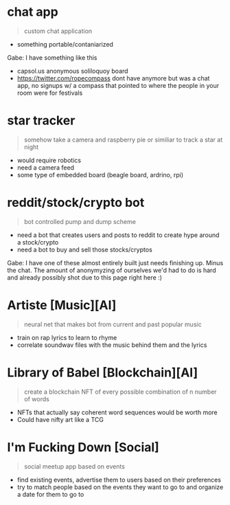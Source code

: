 
# chat app
> custom chat application
  * something portable/contaniarized
  
  Gabe: I have something like this
   - capsol.us anonymous soliloquoy board
   - https://twitter.com/ropecompass dont have anymore but was a chat app, no signups w/ a compass that pointed to where the people in your room were for festivals 
  
# star tracker
> somehow take a camera and raspberry pie or similiar to track a star at night
 * would require robotics
 * need a camera feed
 * some type of embedded board (beagle board, ardrino, rpi)

# reddit/stock/crypto bot
> bot controlled pump and dump scheme
  * need a bot that creates users and posts to reddit to create hype around a stock/crypto
  * need a bot to buy and sell those stocks/cryptos
  
  Gabe: I have one of these almost entirely built just needs finishing up. Minus the chat. The amount of anonymyzing of ourselves we'd had to do is hard and already possibly shot due to this page right here :)

# Artiste [Music][AI]
> neural net that makes bot from current and past popular music
 * train on rap lyrics to learn to rhyme
 * correlate soundwav files with the music behind them and the lyrics
 
# Library of Babel [Blockchain][AI]
> create a blockchain NFT of every possible combination of n number of words
 * NFTs that actually say coherent word sequences would be worth more
 * Could have nifty art like a TCG
 
# I'm Fucking Down [Social]
> social meetup app based on events
 * find existing events, advertise them to users based on their preferences
 * try to match people based on the events they want to go to and organize a date for them to go to
